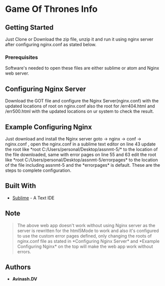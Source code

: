 # Game Of Thrones Info

## Getting Started

Just Clone or Download the zip file, unzip it and run it using nginx server after configuring nginx.conf as stated below.

### Prerequisites

Software's needed to open these files are either sublime or atom and Nginx web server.

## Configuring Nginx Server

Download the GOT file and configure the Nginx Server(nginx.conf) with the updated locations of root on nginx.conf also the root for /err404.html and /err500.html with the updated locations on ur system to check the result.

## Example Configuring Nginx
Just download and install the Nginx server goto -> nginx -> conf -> nginx.conf , open the nginx.conf in a sublime text editor on line 43 update the root like \*root C:/Users/personal/Desktop/assnmt-5/\* to the location of the file downloaded, same with error pages on line 55 and 63 edit the root like \*root C:/Users/personal/Desktop/assnmt-5/errorpages\* to the location of the file including assnmt-5 and the \*errorpages\* is default. These are the steps to complete configuration.


## Built With

* [Sublime](https://www.sublimetext.com/) - A Text IDE

## Note
 
> The above web app doesn't work without using Nginx server as the server is rewritten for the html5Mode to work and also it's configured to use the custom error pages defined, only changing the roots of nginx.conf file as stated in \*Configuring Nginx Server\* and \*Example Configuring Nginx\* on the top will make the web app work without errors.

## Authors

* **Avinash.DV** 
